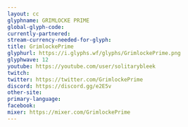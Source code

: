 ```yaml
---
layout: cc
glyphname: GRIMLOCKE PRIME
global-glyph-code: 
currently-partnered: 
stream-currency-needed-for-glyph: 
title: GrimlockePrime
glyphurl: https://i.glyphs.wf/glyphs/GrimlockePrime.png
glyphwave: 12
youtube: https://youtube.com/user/solitarybleek
twitch: 
twitter: https://twitter.com/GrimlockePrime
discord: https://discord.gg/e2E5v
other-site: 
primary-language: 
facebook: 
mixer: https://mixer.com/GrimlockePrime
---
```


